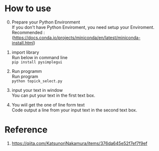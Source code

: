 # How to use
0. Prepare your Python Environment  
If you don't have Python Enviroment, you need setup your Enviroment.  
Recommended : (https://docs.conda.io/projects/miniconda/en/latest/miniconda-install.html)

1. import library  
Run below in command line  
    `pip install pysimplegui`

3. Run programm  
Run program  
    `python topick_select.py`

2. input your text in window  
You can put your text in the first text box.

3. You wiil get the one of line form text  
Code output a line from your input text in the second text box.

# Reference
1. https://qiita.com/KatsunoriNakamura/items/376da645e52f7ef7f9ef